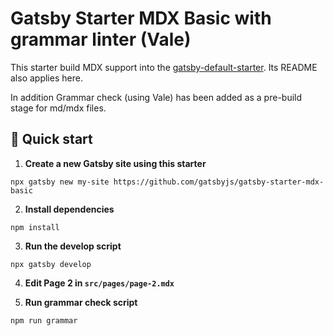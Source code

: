 # Gatsby Starter MDX Basic with grammar linter (Vale)

This starter build MDX support into the
[gatsby-default-starter](https://github.com/gatsbyjs/gatsby-starter-default). Its
README also applies here. 

In addition Grammar check (using Vale) has been added as a pre-build stage for md/mdx files. 

## 🚀 Quick start

1. **Create a new Gatsby site using this starter**

```shell
npx gatsby new my-site https://github.com/gatsbyjs/gatsby-starter-mdx-basic
```

2. **Install dependencies**

```shell
npm install
```

3. **Run the develop script**

```shell
npx gatsby develop
```

4. **Edit Page 2 in `src/pages/page-2.mdx`**

5. **Run grammar check script**

```shell
npm run grammar
```